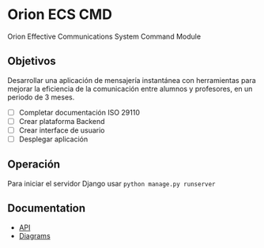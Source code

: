 # Orion ECS CMD

Orion Effective Communications System Command Module

## Objetivos

Desarrollar una aplicación de mensajería instantánea con herramientas para mejorar la eficiencia de la comunicación entre alumnos y profesores, en un periodo de 3 meses.

- [ ]  Completar documentación ISO 29110
- [ ]  Crear plataforma Backend
- [ ]  Crear interface de usuario
- [ ]  Desplegar aplicación

## Operación

Para iniciar el servidor Django usar `python manage.py runserver`

## Documentation

- [API](./docs/api)
- [Diagrams](./docs/diagrams)

